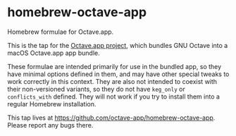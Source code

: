 homebrew-octave-app
=====================

Homebrew formulae for Octave.app.

This is the tap for the [Octave.app project](https://github.com/octave-app), which bundles GNU Octave into a macOS Octave.app app bundle.

These formulae are intended primarily for use in the bundled app, so they have minimal options defined in them, and may have other special tweaks to work correctly in this context. They are also not intended to coexist with their non-versioned variants, so they do not have `keg_only` or `conflicts_with` defined. They will not work if you try to install them into a regular Homebrew installation.

This tap lives at https://github.com/octave-app/homebrew-octave-app. Please report any bugs there.
